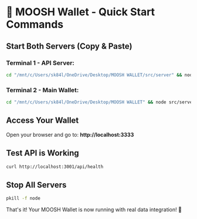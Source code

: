 # 🚀 MOOSH Wallet - Quick Start Commands

## Start Both Servers (Copy & Paste)

### Terminal 1 - API Server:
```bash
cd "/mnt/c/Users/sk84l/OneDrive/Desktop/MOOSH WALLET/src/server" && node simple-server.js
```

### Terminal 2 - Main Wallet:
```bash
cd "/mnt/c/Users/sk84l/OneDrive/Desktop/MOOSH WALLET" && node src/server/server.js
```

## Access Your Wallet
Open your browser and go to: **http://localhost:3333**

## Test API is Working
```bash
curl http://localhost:3001/api/health
```

## Stop All Servers
```bash
pkill -f node
```

That's it! Your MOOSH Wallet is now running with real data integration! 🎉